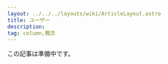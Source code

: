 ```yaml
---
layout: ../../../layouts/wiki/ArticleLayout.astro
title: ユーザー
description:
tag: column,概念
---
```


この記事は準備中です。
